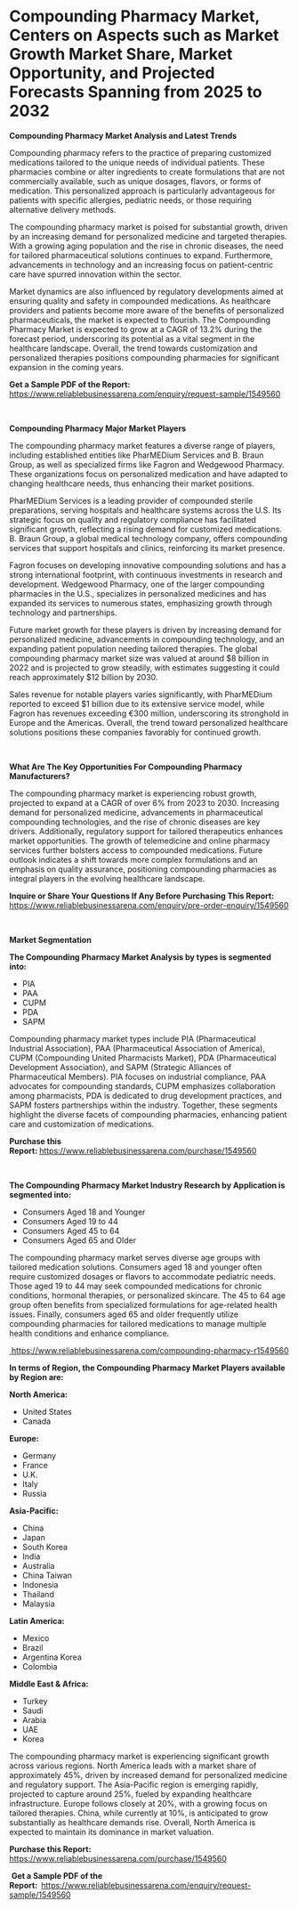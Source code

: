 <p><h1>Compounding Pharmacy Market, Centers on Aspects such as Market Growth Market Share, Market Opportunity, and Projected Forecasts Spanning from 2025 to 2032</h1></p><p><strong>Compounding Pharmacy Market Analysis and Latest Trends</strong></p>
<p><p>Compounding pharmacy refers to the practice of preparing customized medications tailored to the unique needs of individual patients. These pharmacies combine or alter ingredients to create formulations that are not commercially available, such as unique dosages, flavors, or forms of medication. This personalized approach is particularly advantageous for patients with specific allergies, pediatric needs, or those requiring alternative delivery methods.</p><p>The compounding pharmacy market is poised for substantial growth, driven by an increasing demand for personalized medicine and targeted therapies. With a growing aging population and the rise in chronic diseases, the need for tailored pharmaceutical solutions continues to expand. Furthermore, advancements in technology and an increasing focus on patient-centric care have spurred innovation within the sector.</p><p>Market dynamics are also influenced by regulatory developments aimed at ensuring quality and safety in compounded medications. As healthcare providers and patients become more aware of the benefits of personalized pharmaceuticals, the market is expected to flourish. The Compounding Pharmacy Market is expected to grow at a CAGR of 13.2% during the forecast period, underscoring its potential as a vital segment in the healthcare landscape. Overall, the trend towards customization and personalized therapies positions compounding pharmacies for significant expansion in the coming years.</p></p>
<p><strong>Get a Sample PDF of the Report:&nbsp;</strong> <a href="https://www.reliablebusinessarena.com/enquiry/request-sample/1549560?utm_campaign=2146&utm_medium=2&utm_source=Github&utm_content=ia&utm_term=19042025&utm_id=compounding-pharmacy">https://www.reliablebusinessarena.com/enquiry/request-sample/1549560</a></p>
<p>&nbsp;</p>
<p><strong>Compounding Pharmacy Major Market Players</strong></p>
<p><p>The compounding pharmacy market features a diverse range of players, including established entities like PharMEDium Services and B. Braun Group, as well as specialized firms like Fagron and Wedgewood Pharmacy. These organizations focus on personalized medication and have adapted to changing healthcare needs, thus enhancing their market positions.</p><p>PharMEDium Services is a leading provider of compounded sterile preparations, serving hospitals and healthcare systems across the U.S. Its strategic focus on quality and regulatory compliance has facilitated significant growth, reflecting a rising demand for customized medications. B. Braun Group, a global medical technology company, offers compounding services that support hospitals and clinics, reinforcing its market presence.</p><p>Fagron focuses on developing innovative compounding solutions and has a strong international footprint, with continuous investments in research and development. Wedgewood Pharmacy, one of the larger compounding pharmacies in the U.S., specializes in personalized medicines and has expanded its services to numerous states, emphasizing growth through technology and partnerships.</p><p>Future market growth for these players is driven by increasing demand for personalized medicine, advancements in compounding technology, and an expanding patient population needing tailored therapies. The global compounding pharmacy market size was valued at around $8 billion in 2022 and is projected to grow steadily, with estimates suggesting it could reach approximately $12 billion by 2030.</p><p>Sales revenue for notable players varies significantly, with PharMEDium reported to exceed $1 billion due to its extensive service model, while Fagron has revenues exceeding €300 million, underscoring its stronghold in Europe and the Americas. Overall, the trend toward personalized healthcare solutions positions these companies favorably for continued growth.</p></p>
<p>&nbsp;</p>
<p><strong>What Are The Key Opportunities For Compounding Pharmacy Manufacturers?</strong></p>
<p><p>The compounding pharmacy market is experiencing robust growth, projected to expand at a CAGR of over 6% from 2023 to 2030. Increasing demand for personalized medicine, advancements in pharmaceutical compounding technologies, and the rise of chronic diseases are key drivers. Additionally, regulatory support for tailored therapeutics enhances market opportunities. The growth of telemedicine and online pharmacy services further bolsters access to compounded medications. Future outlook indicates a shift towards more complex formulations and an emphasis on quality assurance, positioning compounding pharmacies as integral players in the evolving healthcare landscape.</p></p>
<p><strong>Inquire or Share Your Questions If Any Before Purchasing This Report:</strong> <a href="https://www.reliablebusinessarena.com/enquiry/pre-order-enquiry/1549560?utm_campaign=2146&utm_medium=2&utm_source=Github&utm_content=ia&utm_term=19042025&utm_id=compounding-pharmacy">https://www.reliablebusinessarena.com/enquiry/pre-order-enquiry/1549560</a></p>
<p>&nbsp;</p>
<p><strong>Market Segmentation</strong></p>
<p><strong>The Compounding Pharmacy Market Analysis by types is segmented into:</strong></p>
<p><ul><li>PIA</li><li>PAA</li><li>CUPM</li><li>PDA</li><li>SAPM</li></ul></p>
<p><p>Compounding pharmacy market types include PIA (Pharmaceutical Industrial Association), PAA (Pharmaceutical Association of America), CUPM (Compounding United Pharmacists Market), PDA (Pharmaceutical Development Association), and SAPM (Strategic Alliances of Pharmaceutical Members). PIA focuses on industrial compliance, PAA advocates for compounding standards, CUPM emphasizes collaboration among pharmacists, PDA is dedicated to drug development practices, and SAPM fosters partnerships within the industry. Together, these segments highlight the diverse facets of compounding pharmacies, enhancing patient care and customization of medications.</p></p>
<p><strong>Purchase this Report:&nbsp;</strong><a href="https://www.reliablebusinessarena.com/purchase/1549560?utm_campaign=2146&utm_medium=2&utm_source=Github&utm_content=ia&utm_term=19042025&utm_id=compounding-pharmacy">https://www.reliablebusinessarena.com/purchase/1549560</a></p>
<p>&nbsp;</p>
<p><strong>The Compounding Pharmacy Market Industry Research by Application is segmented into:</strong></p>
<p><ul><li>Consumers Aged 18 and Younger</li><li>Consumers Aged 19 to 44</li><li>Consumers Aged 45 to 64</li><li>Consumers Aged 65 and Older</li></ul></p>
<p><p>The compounding pharmacy market serves diverse age groups with tailored medication solutions. Consumers aged 18 and younger often require customized dosages or flavors to accommodate pediatric needs. Those aged 19 to 44 may seek compounded medications for chronic conditions, hormonal therapies, or personalized skincare. The 45 to 64 age group often benefits from specialized formulations for age-related health issues. Finally, consumers aged 65 and older frequently utilize compounding pharmacies for tailored medications to manage multiple health conditions and enhance compliance.</p></p>
<p><a href="https://www.reliablebusinessarena.com/compounding-pharmacy-r1549560?utm_campaign=2146&utm_medium=2&utm_source=Github&utm_content=ia&utm_term=19042025&utm_id=compounding-pharmacy">&nbsp;https://www.reliablebusinessarena.com/compounding-pharmacy-r1549560</a></p>
<p><strong>In terms of Region, the Compounding Pharmacy Market Players available by Region are:</strong></p>
<p>
    <p> <strong> North America: </strong>
        <ul>
            <li>United States</li>
            <li>Canada</li>
        </ul>
        </p> 
    <p> <strong> Europe: </strong>
        <ul>
            <li>Germany</li>
            <li>France</li>
            <li>U.K.</li>
            <li>Italy</li>
            <li>Russia</li>
        </ul>
        </p> 
    <p> <strong> Asia-Pacific: </strong>
        <ul>
            <li>China</li>
            <li>Japan</li>
            <li>South Korea</li>
            <li>India</li>
            <li>Australia</li>
            <li>China Taiwan</li>
            <li>Indonesia</li>
            <li>Thailand</li>
            <li>Malaysia</li>
        </ul>
        </p> 
    <p> <strong> Latin America: </strong>
        <ul>
            <li>Mexico</li>
            <li>Brazil</li>
            <li>Argentina Korea</li>
            <li>Colombia</li>
        </ul>
        </p> 
    <p> <strong> Middle East & Africa: </strong>
        <ul>
            <li>Turkey</li>
            <li>Saudi</li>
            <li>Arabia</li>
            <li>UAE</li>
            <li>Korea</li>
        </ul>
    </p>
    </p>
<p><p>The compounding pharmacy market is experiencing significant growth across various regions. North America leads with a market share of approximately 45%, driven by increased demand for personalized medicine and regulatory support. The Asia-Pacific region is emerging rapidly, projected to capture around 25%, fueled by expanding healthcare infrastructure. Europe follows closely at 20%, with a growing focus on tailored therapies. China, while currently at 10%, is anticipated to grow substantially as healthcare demands rise. Overall, North America is expected to maintain its dominance in market valuation.</p></p>
<p><strong>Purchase this Report: </strong><a href="https://www.reliablebusinessarena.com/purchase/1549560?utm_campaign=2146&utm_medium=2&utm_source=Github&utm_content=ia&utm_term=19042025&utm_id=compounding-pharmacy">https://www.reliablebusinessarena.com/purchase/1549560</a></p>
<p>&nbsp;<strong>Get a Sample PDF of the Report:&nbsp;&nbsp;</strong><a href="https://www.reliablebusinessarena.com/enquiry/request-sample/1549560?utm_campaign=2146&utm_medium=2&utm_source=Github&utm_content=ia&utm_term=19042025&utm_id=compounding-pharmacy">https://www.reliablebusinessarena.com/enquiry/request-sample/1549560</a></p>
<p><strong></strong></p>
<p><p></p><p></p><p></p></p>